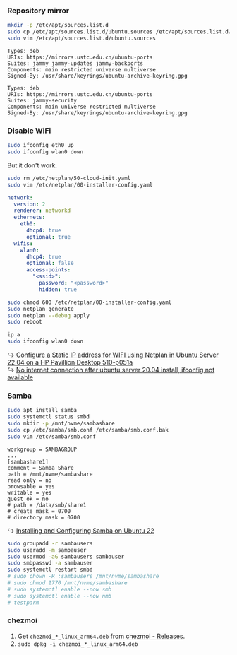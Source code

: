 ### Repository mirror

```sh
mkdir -p /etc/apt/sources.list.d
sudo cp /etc/apt/sources.list.d/ubuntu.sources /etc/apt/sources.list.d/ubuntu.sources.bak
sudo vim /etc/apt/sources.list.d/ubuntu.sources
```

```
Types: deb
URIs: https://mirrors.ustc.edu.cn/ubuntu-ports
Suites: jammy jammy-updates jammy-backports
Components: main restricted universe multiverse
Signed-By: /usr/share/keyrings/ubuntu-archive-keyring.gpg

Types: deb
URIs: https://mirrors.ustc.edu.cn/ubuntu-ports
Suites: jammy-security
Components: main universe restricted multiverse
Signed-By: /usr/share/keyrings/ubuntu-archive-keyring.gpg
```

### Disable WiFi

```sh
sudo ifconfig eth0 up
sudo ifconfig wlan0 down
```

But it don't work.

```sh
sudo rm /etc/netplan/50-cloud-init.yaml
sudo vim /etc/netplan/00-installer-config.yaml
```

```yaml
network:
  version: 2
  renderer: networkd
  ethernets:
    eth0:
      dhcp4: true
      optional: true
  wifis:
    wlan0:
      dhcp4: true
      optional: false
      access-points:
        "<ssid>":
          password: "<password>"
          hidden: true
```

```sh
sudo chmod 600 /etc/netplan/00-installer-config.yaml
sudo netplan generate
sudo netplan --debug apply
sudo reboot
```

```sh
ip a
sudo ifconfig wlan0 down
```

↪ [Configure a Static IP address for WIFI using Netplan in Ubuntu Server 22.04 on a HP Pavillion Desktop 510-p051a](https://stackoverflow.com/questions/77637274/configure-a-static-ip-address-for-wifi-using-netplan-in-ubuntu-server-22-04-on-a)  
↪ [No internet connection after ubuntu server 20.04 install, ifconfig not available](https://askubuntu.com/questions/1233934/no-internet-connection-after-ubuntu-server-20-04-install-ifconfig-not-available)

### Samba

```sh
sudo apt install samba
sudo systemctl status smbd
sudo mkdir -p /mnt/nvme/sambashare
sudo cp /etc/samba/smb.conf /etc/samba/smb.conf.bak
sudo vim /etc/samba/smb.conf
```

```
workgroup = SAMBAGROUP
...
[sambashare1]
comment = Samba Share
path = /mnt/nvme/sambashare
read only = no
browsable = yes
writable = yes
guest ok = no
# path = /data/smb/share1
# create mask = 0700
# directory mask = 0700
```

↪ [Installing and Configuring Samba on Ubuntu 22](https://reintech.io/blog/installing-configuring-samba-ubuntu-22)

```sh
sudo groupadd -r sambausers
sudo useradd -m sambauser
sudo usermod -aG sambausers sambauser
sudo smbpasswd -a sambauser
sudo systemctl restart smbd
# sudo chown -R :sambausers /mnt/nvme/sambashare
# sudo chmod 1770 /mnt/nvme/sambashare
# sudo systemctl enable --now smb
# sudo systemctl enable --now nmb
# testparm
```

### chezmoi

1. Get `chezmoi_*_linux_arm64.deb` from [chezmoi - Releases](https://github.com/twpayne/chezmoi).
2. `sudo dpkg -i chezmoi_*_linux_arm64.deb`
